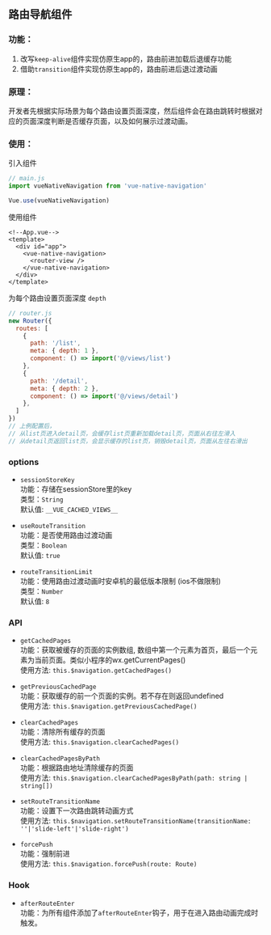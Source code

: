 ## 路由导航组件
### 功能：
1. 改写`keep-alive`组件实现仿原生app的，路由前进加载后退缓存功能
2. 借助`transition`组件实现仿原生app的，路由前进后退过渡动画
### 原理：
开发者先根据实际场景为每个路由设置页面深度，然后组件会在路由跳转时根据对应的页面深度判断是否缓存页面，以及如何展示过渡动画。
### 使用：
引入组件
```javascript
// main.js
import vueNativeNavigation from 'vue-native-navigation'

Vue.use(vueNativeNavigation)

```
使用组件
```vue
<!--App.vue-->
<template>
  <div id="app">
    <vue-native-navigation>
      <router-view />
    </vue-native-navigation>
  </div>
</template>
```
为每个路由设置页面深度 `depth` <br/>
```javascript
// router.js
new Router({
  routes: [
    {
      path: '/list',
      meta: { depth: 1 },
      component: () => import('@/views/list')
    },
    {
      path: '/detail',
      meta: { depth: 2 },
      component: () => import('@/views/detail')
    },
  ]
})
// 上例配置后，
// 从list页进入detail页，会缓存list页重新加载detail页，页面从右往左滑入
// 从detail页返回list页，会显示缓存的list页，销毁detail页，页面从左往右滑出
```
### options
 - `sessionStoreKey` <br/>
   功能：存储在sessionStore里的key <br/>
   类型：`String` <br/>
   默认值: `__VUE_CACHED_VIEWS__`
   
 - `useRouteTransition` <br/>
   功能：是否使用路由过渡动画 <br/>
   类型：`Boolean` <br/>
   默认值: `true`
   
 - `routeTransitionLimit` <br/>
   功能：使用路由过渡动画时安卓机的最低版本限制 (ios不做限制) <br/>
   类型：`Number` <br/>
   默认值: `8`

### API
 - `getCachedPages` <br/>
   功能：获取被缓存的页面的实例数组, 数组中第一个元素为首页，最后一个元素为当前页面。类似小程序的wx.getCurrentPages() <br/>
   使用方法: `this.$navigation.getCachedPages()`
   
 - `getPreviousCachedPage` <br/>
   功能：获取缓存的前一个页面的实例。若不存在则返回undefined <br/>
   使用方法: `this.$navigation.getPreviousCachedPage()`
 
 - `clearCachedPages` <br/>
   功能：清除所有缓存的页面 <br/>
   使用方法: `this.$navigation.clearCachedPages()`
   
 - `clearCachedPagesByPath` <br/>
   功能：根据路由地址清除缓存的页面 <br/>
   使用方法: `this.$navigation.clearCachedPagesByPath(path: string | string[])`
   
 - `setRouteTransitionName` <br/>
   功能：设置下一次路由跳转动画方式 <br/>
   使用方法: `this.$navigation.setRouteTransitionName(transitionName: ''|'slide-left'|'slide-right')`
   
 - `forcePush` <br/>
   功能：强制前进 <br/>
   使用方法: `this.$navigation.forcePush(route: Route)` 

   
### Hook
 - `afterRouteEnter` <br/>
   功能：为所有组件添加了`afterRouteEnter`钩子，用于在进入路由动画完成时触发。
